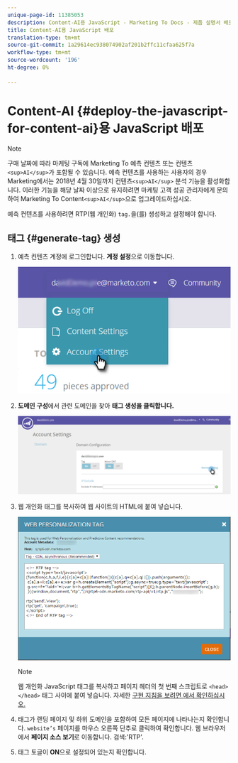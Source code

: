 ```yaml
---
unique-page-id: 11385053
description: Content-AI용 JavaScript - Marketing To Docs - 제품 설명서 배포
title: Content-AI용 JavaScript 배포
translation-type: tm+mt
source-git-commit: 1a29614ec938074902af201b2ffc11cfaa625f7a
workflow-type: tm+mt
source-wordcount: '196'
ht-degree: 0%

---
```



# Content-AI {#deploy-the-javascript-for-content-ai}용 JavaScript 배포

>[!NOTE]
>
>구매 날짜에 따라 마케팅 구독에 Marketing To 예측 컨텐츠 또는 컨텐츠`<sup>AI</sup>`가 포함될 수 있습니다. 예측 컨텐츠를 사용하는 사용자의 경우 Marketing에서는 2018년 4월 30일까지 컨텐츠`<sup>AI</sup>` 분석 기능을 활성화합니다. 이러한 기능을 해당 날짜 이상으로 유지하려면 마케팅 고객 성공 관리자에게 문의하여 Marketing To Content`<sup>AI</sup>`으로 업그레이드하십시오.

예측 컨텐츠를 사용하려면 RTP(웹 개인화) `tag.`을(를) 생성하고 설정해야 합니다.

## 태그 {#generate-tag} 생성

1. 예측 컨텐츠 계정에 로그인합니다. **계정 설정**&#x200B;으로 이동합니다.

   ![](assets/settings-dropdown-account-hands.png)

1. **도메인 구성**&#x200B;에서 관련 도메인을 찾아 **태그 생성을 클릭합니다.**

   ![](assets/generate-tag.png)

1. 웹 개인화 태그를 복사하여 웹 사이트의 HTML에 붙여 넣습니다.

   ![](assets/web-personalization-tag.png)

   >[!NOTE]
   >
   >웹 개인화 JavaScript 태그를 복사하고 페이지 헤더의 첫 번째 스크립트로 `<head> </head>` 태그 사이에 붙여 넣습니다. 자세한 [구현 지침을 보려면 ](http://docs.marketo.com/display/docs/rtp+tag+implementation) [에서 확인하십시오.](http://pages2.marketo.com/rtp-implementation.html)

1. 태그가 랜딩 페이지 및 하위 도메인을 포함하여 모든 페이지에 나타나는지 확인합니다. `website’s` 페이지를 마우스 오른쪽 단추로 클릭하여 확인합니다. 웹 브라우저에서 **페이지 소스 보기**&#x200B;로 이동합니다. 검색:&#39;RTP&#39;.
1. 태그 토글이 **ON**&#x200B;으로 설정되어 있는지 확인합니다.


